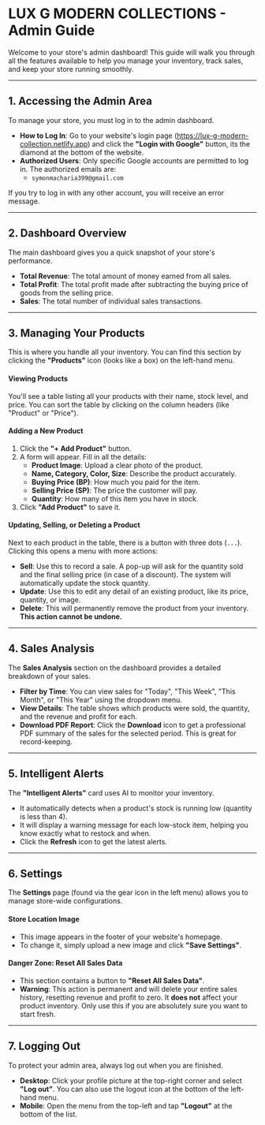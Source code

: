 # LUX G MODERN COLLECTIONS - Admin Guide

Welcome to your store's admin dashboard! This guide will walk you through all the features available to help you manage your inventory, track sales, and keep your store running smoothly.

---

## 1. Accessing the Admin Area

To manage your store, you must log in to the admin dashboard.

-   **How to Log In**: Go to your website's login page (https://lux-g-modern-collection.netlify.app) and click the **"Login with Google"** button, its the diamond at the bottom of the website.
-   **Authorized Users**: Only specific Google accounts are permitted to log in. The authorized emails are:
    -   `symonmacharia399@gmail.com`

If you try to log in with any other account, you will receive an error message.

---

## 2. Dashboard Overview

The main dashboard gives you a quick snapshot of your store's performance.

-   **Total Revenue**: The total amount of money earned from all sales.
-   **Total Profit**: The total profit made after subtracting the buying price of goods from the selling price.
-   **Sales**: The total number of individual sales transactions.

---

## 3. Managing Your Products

This is where you handle all your inventory. You can find this section by clicking the **"Products"** icon (looks like a box) on the left-hand menu.

#### Viewing Products
You'll see a table listing all your products with their name, stock level, and price. You can sort the table by clicking on the column headers (like "Product" or "Price").

#### Adding a New Product
1.  Click the **"+ Add Product"** button.
2.  A form will appear. Fill in all the details:
    -   **Product Image**: Upload a clear photo of the product.
    -   **Name, Category, Color, Size**: Describe the product accurately.
    -   **Buying Price (BP)**: How much you paid for the item.
    -   **Selling Price (SP)**: The price the customer will pay.
    -   **Quantity**: How many of this item you have in stock.
3.  Click **"Add Product"** to save it.

#### Updating, Selling, or Deleting a Product
Next to each product in the table, there is a button with three dots (`...`). Clicking this opens a menu with more actions:

-   **Sell**: Use this to record a sale. A pop-up will ask for the quantity sold and the final selling price (in case of a discount). The system will automatically update the stock quantity.
-   **Update**: Use this to edit any detail of an existing product, like its price, quantity, or image.
-   **Delete**: This will permanently remove the product from your inventory. **This action cannot be undone.**

---

## 4. Sales Analysis

The **Sales Analysis** section on the dashboard provides a detailed breakdown of your sales.

-   **Filter by Time**: You can view sales for "Today", "This Week", "This Month", or "This Year" using the dropdown menu.
-   **View Details**: The table shows which products were sold, the quantity, and the revenue and profit for each.
-   **Download PDF Report**: Click the **Download** icon to get a professional PDF summary of the sales for the selected period. This is great for record-keeping.

---

## 5. Intelligent Alerts

The **"Intelligent Alerts"** card uses AI to monitor your inventory.

-   It automatically detects when a product's stock is running low (quantity is less than 4).
-   It will display a warning message for each low-stock item, helping you know exactly what to restock and when.
-   Click the **Refresh** icon to get the latest alerts.

---

## 6. Settings

The **Settings** page (found via the gear icon in the left menu) allows you to manage store-wide configurations.

#### Store Location Image
-   This image appears in the footer of your website's homepage.
-   To change it, simply upload a new image and click **"Save Settings"**.

#### Danger Zone: Reset All Sales Data
-   This section contains a button to **"Reset All Sales Data"**.
-   **Warning**: This action is permanent and will delete your entire sales history, resetting revenue and profit to zero. It **does not** affect your product inventory. Only use this if you are absolutely sure you want to start fresh.

---

## 7. Logging Out

To protect your admin area, always log out when you are finished.

-   **Desktop**: Click your profile picture at the top-right corner and select **"Log out"**. You can also use the logout icon at the bottom of the left-hand menu.
-   **Mobile**: Open the menu from the top-left and tap **"Logout"** at the bottom of the list.
